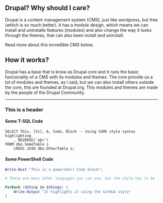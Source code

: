##  Drupal? Why should I care?

Drupal is a content management system (CMS), just like wordpress, but free (which is so much better). 
It has a module design, which means we can install and uninstalle features (modules) and also change the way it looks through the themes, that can also
been install and uninstall.


Read more about this incredible CMS below.

##  How it works?

Drupal has a base that is know as Drupal core and it runs the basic funcionality of a CMS with its modules and themes. The core provide us a lot
of modules and themes, as I said, but we can also install others outside the core, this are founded at Drupal.org. This modules and themes are made by the people of the Drupal Community. 


---

### This is a header

#### Some T-SQL Code

```tsql
SELECT This, [Is], A, Code, Block -- Using SSMS style syntax highlighting
    , REVERSE('abc')
FROM dbo.SomeTable s
    CROSS JOIN dbo.OtherTable o;
```

#### Some PowerShell Code

```powershell
Write-Host "This is a powershell Code block";

# There are many other languages you can use, but the style has to be loaded first

ForEach ($thing in $things) {
    Write-Output "It highlights it using the GitHub style"
}
```
